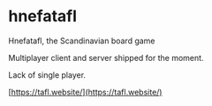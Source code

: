 hnefatafl
=========

Hnefatafl, the Scandinavian board game

Multiplayer client and server shipped for the moment.

Lack of single player.

[https://tafl.website/](https://tafl.website/)

